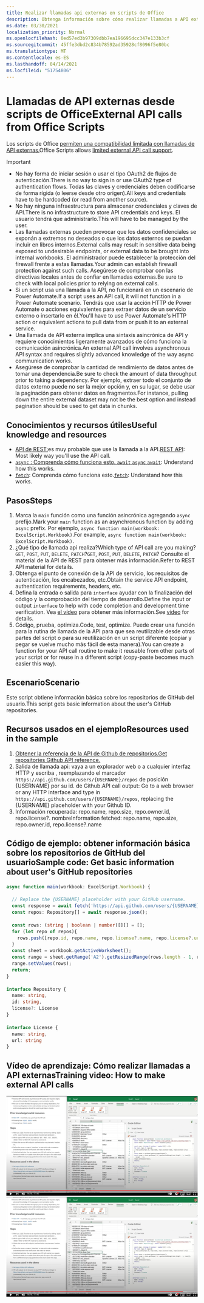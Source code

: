 ```yaml
---
title: Realizar llamadas api externas en scripts de Office
description: Obtenga información sobre cómo realizar llamadas a API externas en scripts de Office.
ms.date: 03/30/2021
localization_priority: Normal
ms.openlocfilehash: 0ed57ed3b97309dbb7ea196695dcc347e133b3cf
ms.sourcegitcommit: 45ffe3dbd2c834b78592ad35928cf8096f5e80bc
ms.translationtype: MT
ms.contentlocale: es-ES
ms.lasthandoff: 04/14/2021
ms.locfileid: "51754806"
---
```

# <a name="external-api-calls-from-office-scripts"></a><span data-ttu-id="f3051-103">Llamadas de API externas desde scripts de Office</span><span class="sxs-lookup"><span data-stu-id="f3051-103">External API calls from Office Scripts</span></span>

<span data-ttu-id="f3051-104">Los scripts de Office [permiten una compatibilidad limitada con llamadas de API externas.](../../develop/external-calls.md)</span><span class="sxs-lookup"><span data-stu-id="f3051-104">Office Scripts allows [limited external API call support](../../develop/external-calls.md).</span></span>

> [!IMPORTANT]
>
> * <span data-ttu-id="f3051-105">No hay forma de iniciar sesión o usar el tipo OAuth2 de flujos de autenticación.</span><span class="sxs-lookup"><span data-stu-id="f3051-105">There is no way to sign in or use OAuth2 type of authentication flows.</span></span> <span data-ttu-id="f3051-106">Todas las claves y credenciales deben codificarse de forma rígida (o leerse desde otro origen).</span><span class="sxs-lookup"><span data-stu-id="f3051-106">All keys and credentials have to be hardcoded (or read from another source).</span></span>
> * <span data-ttu-id="f3051-107">No hay ninguna infraestructura para almacenar credenciales y claves de API.</span><span class="sxs-lookup"><span data-stu-id="f3051-107">There is no infrastructure to store API credentials and keys.</span></span> <span data-ttu-id="f3051-108">El usuario tendrá que administrarlo.</span><span class="sxs-lookup"><span data-stu-id="f3051-108">This will have to be managed by the user.</span></span>
> * <span data-ttu-id="f3051-109">Las llamadas externas pueden provocar que los datos confidenciales se exponán a extremos no deseados o que los datos externos se puedan incluir en libros internos.</span><span class="sxs-lookup"><span data-stu-id="f3051-109">External calls may result in sensitive data being exposed to undesirable endpoints, or external data to be brought into internal workbooks.</span></span> <span data-ttu-id="f3051-110">El administrador puede establecer la protección del firewall frente a estas llamadas.</span><span class="sxs-lookup"><span data-stu-id="f3051-110">Your admin can establish firewall protection against such calls.</span></span> <span data-ttu-id="f3051-111">Asegúrese de comprobar con las directivas locales antes de confiar en llamadas externas.</span><span class="sxs-lookup"><span data-stu-id="f3051-111">Be sure to check with local policies prior to relying on external calls.</span></span>
> * <span data-ttu-id="f3051-112">Si un script usa una llamada a la API, no funcionará en un escenario de Power Automate.</span><span class="sxs-lookup"><span data-stu-id="f3051-112">If a script uses an API call, it will not function in a Power Automate scenario.</span></span> <span data-ttu-id="f3051-113">Tendrás que usar la acción HTTP de Power Automate o acciones equivalentes para extraer datos de un servicio externo o insertarlo en él.</span><span class="sxs-lookup"><span data-stu-id="f3051-113">You'll have to use Power Automate's HTTP action or equivalent actions to pull data from or push it to an external service.</span></span>
> * <span data-ttu-id="f3051-114">Una llamada de API externa implica una sintaxis asincrónica de API y requiere conocimientos ligeramente avanzados de cómo funciona la comunicación asincrónica.</span><span class="sxs-lookup"><span data-stu-id="f3051-114">An external API call involves asynchronous API syntax and requires slightly advanced knowledge of the way async communication works.</span></span>
> * <span data-ttu-id="f3051-115">Asegúrese de comprobar la cantidad de rendimiento de datos antes de tomar una dependencia.</span><span class="sxs-lookup"><span data-stu-id="f3051-115">Be sure to check the amount of data throughput prior to taking a dependency.</span></span> <span data-ttu-id="f3051-116">Por ejemplo, extraer todo el conjunto de datos externo puede no ser la mejor opción y, en su lugar, se debe usar la paginación para obtener datos en fragmentos.</span><span class="sxs-lookup"><span data-stu-id="f3051-116">For instance, pulling down the entire external dataset may not be the best option and instead pagination should be used to get data in chunks.</span></span>

## <a name="useful-knowledge-and-resources"></a><span data-ttu-id="f3051-117">Conocimientos y recursos útiles</span><span class="sxs-lookup"><span data-stu-id="f3051-117">Useful knowledge and resources</span></span>

* <span data-ttu-id="f3051-118">[API de REST:](https://en.wikipedia.org/wiki/Representational_state_transfer)es muy probable que use la llamada a la API.</span><span class="sxs-lookup"><span data-stu-id="f3051-118">[REST API](https://en.wikipedia.org/wiki/Representational_state_transfer): Most likely way you'll use the API call.</span></span>
* <span data-ttu-id="f3051-119">[ `async` : Comprenda cómo funciona esto. `await` ](https://developer.mozilla.org/docs/Learn/JavaScript/Asynchronous/Async_await)</span><span class="sxs-lookup"><span data-stu-id="f3051-119">[`async` `await`](https://developer.mozilla.org/docs/Learn/JavaScript/Asynchronous/Async_await): Understand how this works.</span></span>
* <span data-ttu-id="f3051-120">[`fetch`](https://developer.mozilla.org/docs/Web/API/Fetch_API/Using_Fetch): Comprenda cómo funciona esto.</span><span class="sxs-lookup"><span data-stu-id="f3051-120">[`fetch`](https://developer.mozilla.org/docs/Web/API/Fetch_API/Using_Fetch): Understand how this works.</span></span>

## <a name="steps"></a><span data-ttu-id="f3051-121">Pasos</span><span class="sxs-lookup"><span data-stu-id="f3051-121">Steps</span></span>

1. <span data-ttu-id="f3051-122">Marca la `main` función como una función asincrónica agregando `async` prefijo.</span><span class="sxs-lookup"><span data-stu-id="f3051-122">Mark your `main` function as an asynchronous function by adding `async` prefix.</span></span> <span data-ttu-id="f3051-123">Por ejemplo, `async function main(workbook: ExcelScript.Workbook)`.</span><span class="sxs-lookup"><span data-stu-id="f3051-123">For example, `async function main(workbook: ExcelScript.Workbook)`.</span></span>
1. <span data-ttu-id="f3051-124">¿Qué tipo de llamada api realiza?</span><span class="sxs-lookup"><span data-stu-id="f3051-124">Which type of API call are you making?</span></span> <span data-ttu-id="f3051-125">`GET`, `POST`, `PUT`, `DELETE`, `PATCH`?</span><span class="sxs-lookup"><span data-stu-id="f3051-125">`GET`, `POST`, `PUT`, `DELETE`, `PATCH`?</span></span> <span data-ttu-id="f3051-126">Consulte el material de la API de REST para obtener más información.</span><span class="sxs-lookup"><span data-stu-id="f3051-126">Refer to REST API material for details.</span></span>
1. <span data-ttu-id="f3051-127">Obtenga el punto de conexión de la API de servicio, los requisitos de autenticación, los encabezados, etc.</span><span class="sxs-lookup"><span data-stu-id="f3051-127">Obtain the service API endpoint, authentication requirements, headers, etc.</span></span>
1. <span data-ttu-id="f3051-128">Defina la entrada o salida para `interface` ayudar con la finalización del código y la comprobación del tiempo de desarrollo.</span><span class="sxs-lookup"><span data-stu-id="f3051-128">Define the input or output `interface` to help with code completion and development time verification.</span></span> <span data-ttu-id="f3051-129">Vea [el vídeo](#training-video-how-to-make-external-api-calls) para obtener más información.</span><span class="sxs-lookup"><span data-stu-id="f3051-129">See [video](#training-video-how-to-make-external-api-calls) for details.</span></span>
1. <span data-ttu-id="f3051-130">Código, prueba, optimiza.</span><span class="sxs-lookup"><span data-stu-id="f3051-130">Code, test, optimize.</span></span> <span data-ttu-id="f3051-131">Puede crear una función para la rutina de llamada de la API para que sea reutilizable desde otras partes del script o para su reutilización en un script diferente (copiar y pegar se vuelve mucho más fácil de esta manera).</span><span class="sxs-lookup"><span data-stu-id="f3051-131">You can create a function for your API call routine to make it reusable from other parts of your script or for reuse in a different script (copy-paste becomes much easier this way).</span></span>

## <a name="scenario"></a><span data-ttu-id="f3051-132">Escenario</span><span class="sxs-lookup"><span data-stu-id="f3051-132">Scenario</span></span>

<span data-ttu-id="f3051-133">Este script obtiene información básica sobre los repositorios de GitHub del usuario.</span><span class="sxs-lookup"><span data-stu-id="f3051-133">This script gets basic information about the user's GitHub repositories.</span></span>

## <a name="resources-used-in-the-sample"></a><span data-ttu-id="f3051-134">Recursos usados en el ejemplo</span><span class="sxs-lookup"><span data-stu-id="f3051-134">Resources used in the sample</span></span>

1. [<span data-ttu-id="f3051-135">Obtener la referencia de la API de Github de repositorios.</span><span class="sxs-lookup"><span data-stu-id="f3051-135">Get repositories Github API reference.</span></span>](https://docs.github.com/rest/reference/repos#list-repositories-for-a-user)
1. <span data-ttu-id="f3051-136">Salida de llamada api: vaya a un explorador web o a cualquier interfaz HTTP y escriba , reemplazando el marcador `https://api.github.com/users/{USERNAME}/repos` de posición {USERNAME} por su id. de Github.</span><span class="sxs-lookup"><span data-stu-id="f3051-136">API call output: Go to a web browser or any HTTP interface and type in `https://api.github.com/users/{USERNAME}/repos`, replacing the {USERNAME} placeholder with your Github ID.</span></span>
1. <span data-ttu-id="f3051-137">Información recuperada: repo.name, repo.size, repo.owner.id, repo.license?. nombre</span><span class="sxs-lookup"><span data-stu-id="f3051-137">Information fetched: repo.name, repo.size, repo.owner.id, repo.license?.name</span></span>

## <a name="sample-code-get-basic-information-about-users-github-repositories"></a><span data-ttu-id="f3051-138">Código de ejemplo: obtener información básica sobre los repositorios de GitHub del usuario</span><span class="sxs-lookup"><span data-stu-id="f3051-138">Sample code: Get basic information about user's GitHub repositories</span></span>

```TypeScript
async function main(workbook: ExcelScript.Workbook) {

  // Replace the {USERNAME} placeholder with your GitHub username.
  const response = await fetch('https://api.github.com/users/{USERNAME}/repos');
  const repos: Repository[] = await response.json();
  
  const rows: (string | boolean | number)[][] = [];
  for (let repo of repos){ 
    rows.push([repo.id, repo.name, repo.license?.name, repo.license?.url])
  }
  const sheet = workbook.getActiveWorksheet();
  const range = sheet.getRange('A2').getResizedRange(rows.length - 1, rows[0].length - 1);
  range.setValues(rows);
  return;
}

interface Repository {
  name: string,
  id: string,
  license?: License 
}

interface License {
  name: string,
  url: string
}
```

## <a name="training-video-how-to-make-external-api-calls"></a><span data-ttu-id="f3051-139">Vídeo de aprendizaje: Cómo realizar llamadas a API externas</span><span class="sxs-lookup"><span data-stu-id="f3051-139">Training video: How to make external API calls</span></span>

<span data-ttu-id="f3051-140">[![Ver vídeo sobre cómo realizar llamadas a API externas](../../images/api-vid.png)](https://youtu.be/fulP29J418E "Vídeo sobre cómo realizar llamadas a API externas")</span><span class="sxs-lookup"><span data-stu-id="f3051-140">[![Watch video on how to make external API calls](../../images/api-vid.png)](https://youtu.be/fulP29J418E "Video on how to make external API calls")</span></span>
